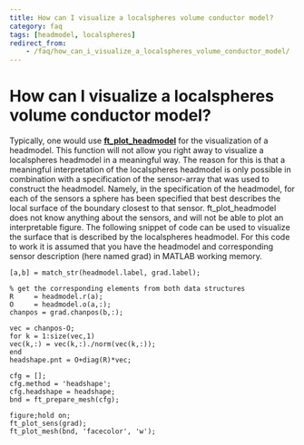 ```yaml
---
title: How can I visualize a localspheres volume conductor model?
category: faq
tags: [headmodel, localspheres]
redirect_from:
    - /faq/how_can_i_visualize_a_localspheres_volume_conductor_model/
---
```


# How can I visualize a localspheres volume conductor model?

Typically, one would use **[ft_plot_headmodel](/reference/plotting/ft_plot_headmodel)** for the visualization of a headmodel. This function will not allow you right away to visualize a localspheres headmodel in a meaningful way. The reason for this is that a meaningful interpretation of the localspheres headmodel is only possible in combination with a specification of the sensor-array that was used to construct the headmodel. Namely, in the specification of the headmodel, for each of the sensors a sphere has been specified that best describes the local surface of the boundary closest to that sensor. ft_plot_headmodel does not know anything about the sensors, and will not be able to plot an interpretable figure. The following snippet of code can be used to visualize the surface that is described by the localspheres headmodel. For this code to work it is assumed that you have the headmodel and corresponding sensor description (here named grad) in MATLAB working memory.

    [a,b] = match_str(headmodel.label, grad.label);

    % get the corresponding elements from both data structures
    R     = headmodel.r(a);
    O     = headmodel.o(a,:);
    chanpos = grad.chanpos(b,:);

    vec = chanpos-O;
    for k = 1:size(vec,1)
    vec(k,:) = vec(k,:)./norm(vec(k,:));
    end
    headshape.pnt = O+diag(R)*vec;

    cfg = [];
    cfg.method = 'headshape';
    cfg.headshape = headshape;
    bnd = ft_prepare_mesh(cfg);

    figure;hold on;
    ft_plot_sens(grad);
    ft_plot_mesh(bnd, 'facecolor', 'w');
